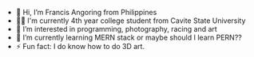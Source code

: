 - 👋 Hi, I’m Francis Angoring from Philippines
- 👨‍🎓 I'm currently 4th year college student from Cavite State University
- 👀 I’m interested in programming, photography, racing and art
- 🌱 I’m currently learning MERN stack or maybe should I learn PERN??
- ⚡ Fun fact: I do know how to do 3D art.

<!---
Ambooon/Ambooon is a ✨ special ✨ repository because its `README.md` (this file) appears on your GitHub profile.
You can click the Preview link to take a look at your changes.
--->
